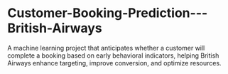 # Customer-Booking-Prediction---British-Airways
A machine learning project that anticipates whether a customer will complete a booking based on early behavioral indicators, helping British Airways enhance targeting, improve conversion, and optimize resources.
